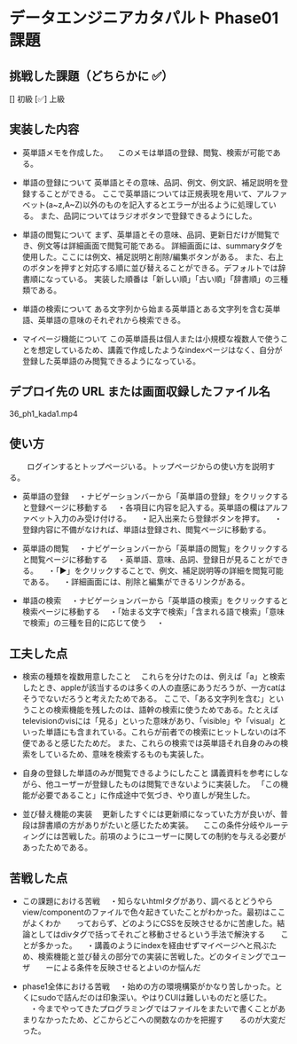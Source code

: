 # データエンジニアカタパルト Phase01 課題

## 挑戦した課題（どちらかに ✅）

[] 初級
[✅] 上級

## 実装した内容

- 英単語メモを作成した。
　このメモは単語の登録、閲覧、検索が可能である。

- 単語の登録について
  英単語とその意味、品詞、例文、例文訳、補足説明を登録することができる。
  ここで英単語については正規表現を用いて、アルファベット(a~z,A~Z)以外のものを記入するとエラーが出るように処理している。
  また、品詞についてはラジオボタンで登録できるようにした。

- 単語の閲覧について
  まず、英単語とその意味、品詞、更新日だけが閲覧でき、例文等は詳細画面で閲覧可能である。
  詳細画面には、summaryタグを使用した。ここには例文、補足説明と削除/編集ボタンがある。
  また、右上のボタンを押すと対応する順に並び替えることができる。デフォルトでは辞書順になっている。
  実装した順番は「新しい順」「古い順」「辞書順」の三種類である。

- 単語の検索について
  ある文字列から始まる英単語とある文字列を含む英単語、英単語の意味のそれぞれから検索できる。

- マイページ機能について
  この英単語長は個人または小規模な複数人で使うことを想定しているため、講義で作成したようなindexページはなく、自分が登録した英単語のみ閲覧できるようになっている。

## デプロイ先の URL または画面収録したファイル名

36_ph1_kada1.mp4

## 使い方
　
　ログインするとトップページいる。トップページからの使い方を説明する。

- 英単語の登録
　・ナビゲーションバーから「英単語の登録」をクリックすると登録ページに移動する
　・各項目に内容を記入する。英単語の欄はアルファベット入力のみ受け付ける。
　・記入出来たら登録ボタンを押す。
　・登録内容に不備がなければ、単語は登録され、閲覧ページに移動する。

- 英単語の閲覧
　・ナビゲーションバーから「英単語の閲覧」をクリックすると閲覧ページに移動する
　・英単語、意味、品詞、登録日が見ることができる。
　・「▶」をクリックすることで、例文、補足説明等の詳細を閲覧可能である。
　・詳細画面には、削除と編集ができるリンクがある。

- 単語の検索
　・ナビゲーションバーから「英単語の検索」をクリックすると検索ページに移動する
　・「始まる文字で検索」「含まれる語で検索」「意味で検索」の三種を目的に応じて使う
　・

## 工夫した点

- 検索の種類を複数用意したこと
　これらを分けたのは、例えば「a」と検索したとき、appleが該当するのは多くの人の直感にあうだろうが、一方catはそうでないだろうと考えたためである。
  ここで、「ある文字列を含む」ということの検索機能を残したのは、語幹の検索に使うためである。たとえばtelevisionのvisには「見る」といった意味があり、「visible」や「visual」といった単語にも含まれている。これらが前者での検索にヒットしないのは不便であると感じたためだ。
  また、これらの検索では英単語それ自身のみの検索をしているため、意味を検索するものも実装した。

- 自身の登録した単語のみが閲覧できるようにしたこと
  講義資料を参考にしながら、他ユーザーが登録したものは閲覧できないように実装した。
  「この機能が必要であること」に作成途中で気づき、やり直しが発生した。

- 並び替え機能の実装
　更新したすぐには更新順になっていた方が良いが、普段は辞書順の方がありがたいと感じたため実装。
　ここの条件分岐やルーティングには苦戦した。前項のようにユーザーに関しての制約を与える必要があったためである。

## 苦戦した点

- この課題における苦戦
　・知らないhtmlタグがあり、調べるとどうやらview/componentのファイルで色々起きていたことがわかった。最初はここがよくわか　　っておらず、どのようにCSSを反映させるかに苦慮した。結論としてはdivタグで括ってそれごと移動させるという手法で解決する　　ことが多かった。
　・講義のようにindexを経由せずマイページへと飛ぶため、検索機能と並び替えの部分での実装に苦戦した。どのタイミングでユーザ　　ーによる条件を反映させるとよいのか悩んだ

- phase1全体における苦戦
　・始めの方の環境構築がかなり苦しかった。とくにsudoで詰んだのは印象深い。やはりCUIは難しいものだと感じた。
　・今までやってきたプログラミングではファイルをまたいで書くことがあまりなかったため、どこからどこへの関数なのかを把握す　　るのが大変だった。